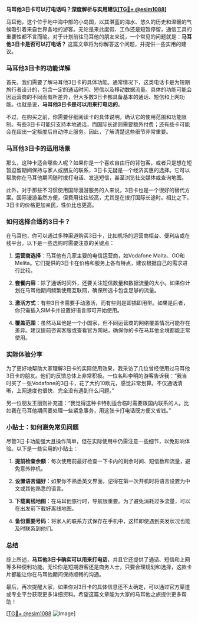 **马耳他3日卡可以打电话吗？深度解析与实用建议[[TG💪+ @esim1088](https://t.me/s/esim1088)]**

马耳他，这个位于地中海中部的小岛国，以其湛蓝的海水、悠久的历史和温暖的气候吸引着来自世界各地的游客。无论是来此度假、工作还是短暂停留，通信工具的重要性都不言而喻。对于计划前往马耳他的朋友来说，一个常见的问题就是：**马耳他3日卡是否可以打电话？** 这篇文章将为你解答这个问题，并提供一些实用的建议。

### 马耳他3日卡的功能详解

首先，我们需要了解马耳他3日卡的具体功能。通常情况下，这类电话卡是为短期旅行者设计的，包含一定的通话时间、短信以及移动数据流量。具体的功能可能会因运营商的不同而有所差异，但大多数3日卡都具备基本的通话、短信和上网功能。也就是说，**马耳他3日卡是可以用来打电话的**。

不过，在购买之前，你需要仔细阅读卡的具体说明，确认它的使用范围和功能限制。有些3日卡可能只支持本地通话，而国际长途则需要额外付费；还有些卡可能会在超出一定额度后自动停止服务。因此，了解清楚这些细节非常重要。

### 马耳他3日卡的适用场景

那么，这种卡适合哪些人呢？如果你是一个喜欢自由行的背包客，或者只是想在短暂逗留期间保持与家人或朋友的联系，3日卡无疑是一个经济实惠的选择。它可以帮助你在马耳他期间随时拨打电话、发送短信，甚至浏览社交媒体或查询地图。

此外，对于那些不习惯使用国际漫游服务的人来说，3日卡也是一个很好的替代方案。国际漫游虽然方便，但费用往往较高，尤其是在拨打国际长途时。相比之下，3日卡的价格更加亲民，性价比也更高。

### 如何选择合适的3日卡？

在马耳他，你可以通过多种渠道购买3日卡，比如机场的运营商柜台、便利店或在线平台。以下是一些选购时需要注意的关键点：

1. **运营商选择**：马耳他有几家主要的电信运营商，如Vodafone Malta、GO和Melita。它们提供的3日卡在价格和服务上各有特点，建议根据自己的需求进行比较。
   
2. **套餐内容**：除了通话时间外，还要关注短信数量和数据流量的大小。如果你计划在马耳他期间频繁使用互联网，确保所选卡包含足够的流量。

3. **激活方式**：有些3日卡需要手动激活，而有些则是即插即用型。如果是后者，你只需插入SIM卡并设置好语言即可开始使用。

4. **覆盖范围**：虽然马耳他是一个小国家，但不同运营商的网络覆盖情况可能存在差异。建议提前咨询客服或查看官方网站，确保你的卡在马耳他全境都能正常使用。

### 实际体验分享

为了更好地帮助大家理解3日卡的实际使用效果，我采访了几位曾经使用过马耳他3日卡的朋友。他们的反馈总体上非常积极。一位名叫李明的游客告诉我：“我当时买了一张Vodafone的3日卡，花了大约10欧元，感觉非常划算。不仅通话清晰，上网速度也很快，完全没有遇到什么问题。”

另一位朋友王丽则补充道：“我觉得这种卡特别适合临时需要跟国内联系的人。比如我在马耳他期间要处理一些紧急事务，用这张卡打电话既方便又省钱。”

### 小贴士：如何避免常见问题

尽管3日卡功能强大且操作简单，但在实际使用中仍需注意一些细节，以免影响体验。以下是一些实用的小贴士：

1. **提前检查余额**：每次使用前最好检查一下卡内的剩余时间、短信数和流量，避免意外停机。

2. **设置语言偏好**：如果你不熟悉英文界面，记得在第一次开机时将语言设置为中文或其他熟悉的语言。

3. **下载离线地图**：在马耳他旅行时，导航很重要。为了避免消耗过多流量，可以在出发前下载好离线地图。

4. **备份重要号码**：将家人的联系方式保存在手机中，这样即使遇到突发状况也能及时联系到他们。

### 总结

综上所述，**马耳他3日卡确实可以用来打电话**，并且它还提供了通话、短信和上网等多种便利功能。无论你是短期游客还是商务人士，只要合理规划和选择，这款卡片都能让你在马耳他期间保持顺畅的沟通。

最后，再次提醒大家，如果你对3日卡的具体信息还不太确定，可以通过官方渠道或专业平台获取更多详细资料。希望这篇文章能为大家的马耳他之旅提供更多帮助！

[[TG💪+ @esim1088](https://t.me/s/esim1088) ![Image](https://i.postimg.cc/4NQfJmqS/Snipaste-2025-05-13-00-14-12.png)]
